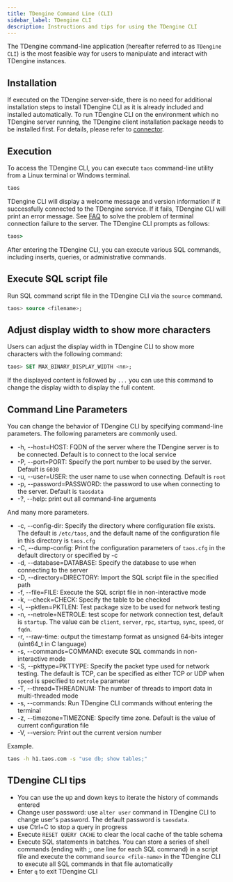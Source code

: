 ```yaml
---
title: TDengine Command Line (CLI)
sidebar_label: TDengine CLI
description: Instructions and tips for using the TDengine CLI
---
```


The TDengine command-line application (hereafter referred to as `TDengine CLI`) is the most feasible way for users to manipulate and interact with TDengine instances.

## Installation

If executed on the TDengine server-side, there is no need for additional installation steps to install TDengine CLI as it is already included and installed automatically. To run TDengine CLI on the environment which no TDengine server running, the TDengine client installation package needs to be installed first. For details, please refer to [connector](/reference/connector/).

## Execution

To access the TDengine CLI, you can execute `taos` command-line utility from a Linux terminal or Windows terminal.

```bash
taos
```

TDengine CLI will display a welcome message and version information if it successfully connected to the TDengine service. If it fails, TDengine CLI will print an error message. See [FAQ](/train-faq/faq) to solve the problem of terminal connection failure to the server. The TDengine CLI prompts as follows:

```cmd
taos>
```
After entering the TDengine CLI, you can execute various SQL commands, including inserts, queries, or administrative commands.

## Execute SQL script file

Run SQL command script file in the TDengine CLI via the `source` command.

```sql
taos> source <filename>;
```

## Adjust display width to show more characters

Users can adjust the display width in TDengine CLI to show more characters with the following command:

```sql
taos> SET MAX_BINARY_DISPLAY_WIDTH <nn>;
```

If the displayed content is followed by `...` you can use this command to change the display width to display the full content.

## Command Line Parameters

You can change the behavior of TDengine CLI by specifying command-line parameters. The following parameters are commonly used.

- -h, --host=HOST: FQDN of the server where the TDengine server is to be connected. Default is to connect to the local service
- -P, --port=PORT: Specify the port number to be used by the server. Default is `6030`
- -u, --user=USER: the user name to use when connecting. Default is `root`
- -p, --password=PASSWORD: the password to use when connecting to the server. Default is `taosdata`
- -?, --help: print out all command-line arguments 

And many more parameters.

- -c, --config-dir: Specify the directory where configuration file exists. The default is `/etc/taos`, and the default name of the configuration file in this directory is `taos.cfg`
- -C, --dump-config: Print the configuration parameters of `taos.cfg` in the default directory or specified by -c
- -d, --database=DATABASE: Specify the database to use when connecting to the server
- -D, --directory=DIRECTORY: Import the SQL script file in the specified path
- -f, --file=FILE: Execute the SQL script file in non-interactive mode
- -k, --check=CHECK: Specify the table to be checked
- -l, --pktlen=PKTLEN: Test package size to be used for network testing
- -n, --netrole=NETROLE: test scope for network connection test, default is `startup`. The value can be `client`, `server`, `rpc`, `startup`, `sync`, `speed`, or `fqdn`.
- -r, --raw-time: output the timestamp format as unsigned 64-bits integer (uint64_t in C language)
- -s, --commands=COMMAND: execute SQL commands in non-interactive mode
- -S, --pkttype=PKTTYPE: Specify the packet type used for network testing. The default is TCP, can be specified as either TCP or UDP when `speed` is specified to `netrole` parameter
- -T, --thread=THREADNUM: The number of threads to import data in multi-threaded mode
- -s, --commands: Run TDengine CLI commands without entering the terminal
- -z, --timezone=TIMEZONE: Specify time zone. Default is the value of current configuration file
- -V, --version: Print out the current version number

Example.

```bash
taos -h h1.taos.com -s "use db; show tables;"
```
## TDengine CLI tips

- You can use the up and down keys to iterate the history of commands entered
- Change user password: use `alter user` command in TDengine CLI to change user's password. The default password is `taosdata`.
- use Ctrl+C to stop a query in progress
- Execute `RESET QUERY CACHE` to clear the local cache of the table schema
- Execute SQL statements in batches. You can store a series of shell commands (ending with ;, one line for each SQL command) in a script file and execute the command `source <file-name>` in the TDengine CLI to execute all SQL commands in that file automatically
- Enter `q` to exit TDengine CLI

